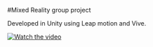 #Mixed Reality group project

Developed in Unity using Leap motion and Vive.

[![Watch the video](https://github.com/nfynt/EscapeRoom_MR/snap.png?raw=true)](https://www.youtube.com/watch?v=v_dfqBDEb80)
